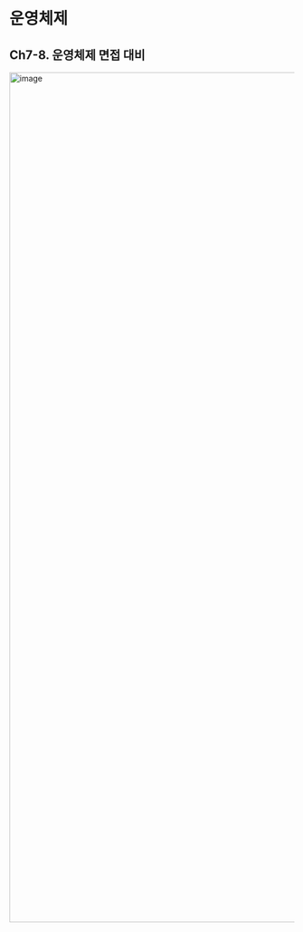 # 운영체제

## Ch7-8. 운영체제 면접 대비

<img width="1500" alt="image" src="https://github.com/publdaze/cs-study/assets/78250089/7bd50dbc-7262-4591-b059-bafd02a763f2">
